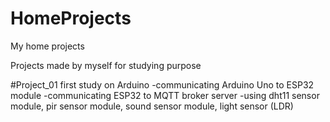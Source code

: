 # HomeProjects
My home projects

Projects made by myself for studying purpose

#Project_01
first study on Arduino
-communicating Arduino Uno to ESP32 module
-communicating ESP32 to MQTT broker server
-using  dht11 sensor module, pir sensor module, sound sensor module, light sensor (LDR)
